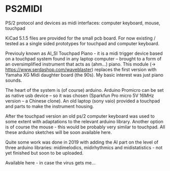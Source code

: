 # PS2MIDI

PS/2 protocol and devices as midi interfaces: computer keyboard, mouse, touchpad

KiCad 5.1.5 files are provided for the small pcb board. For now existing / tested as a single sided prototypes for touchpad and computer keyboard. 

Previouly known as AI_SI Touchpad Piano - it is a midi trigger device based on a touchpad system found in any laptop computer – brought to a form of an oversimplified instrument that acts as (ahm...) piano. This module (-> https://www.serdashop.com/waveblaster) replaces the first version with Yamaha XG Midi daughter board (the 90s). My basic interest was just piano sounds.

The heart of the system is (of course) arduino. Arduino Promicro can be set as native usb device – so it was chosen (Sparkfun Pro micro 5V 16MHz version – a Chinese clone). An old laptop (sony vaio) provided a touchpad and parts to make the instrument housing. 

After the touchpad version an old ps/2 computer keyboard was used to some extent with adaptations to the relevant arduino library. Another option is of course the mouse - this would be probably very similar to touchpad. All these arduino sketches will be soon available here. 

Quite some work was done in 2019 with adding the AI part on the level of three arduino libraries: midimelodics, midirhythmics and midistatistics - not yet finished but soon to be uploaded.

Available here - in case the virus gets me...
